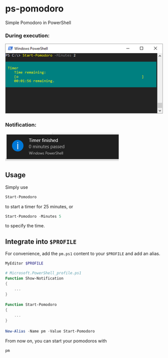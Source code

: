 # ps-pomodoro
Simple Pomodoro in PowerShell

### During execution:

![Running script](https://raw.githubusercontent.com/maxlorenz/ps-pomodoro/master/Screenshots/running.PNG)

### Notification:

![Notification](https://raw.githubusercontent.com/maxlorenz/ps-pomodoro/master/Screenshots/notification.PNG)

## Usage
Simply use
```powershell
Start-Pomodoro
```
to start a timer for 25 minutes, or
```powershell
Start-Pomodoro -Minutes 5
```
to specify the time.

## Integrate into `$PROFILE`
For convenience, add the `pm.ps1` content to your ```$PROFILE``` and add an alias.

```powershell
MyEditor $PROFILE
```
```powershell
# Microsoft.PowerShell_profile.ps1
Function Show-Notification
{
    ...
}

Function Start-Pomodoro
{
    ...
}

New-Alias -Name pm -Value Start-Pomodoro
```

From now on, you can start your pomodoros with

```powershell
pm
```
